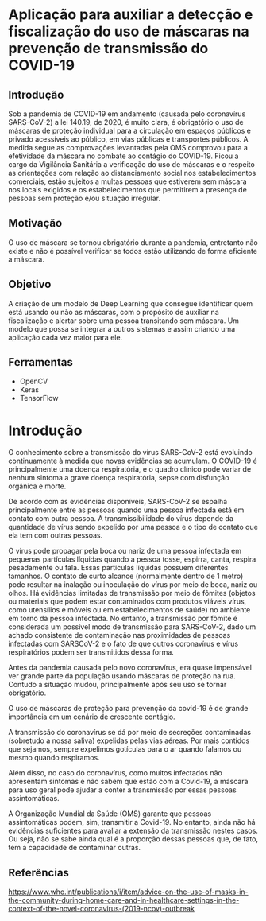 # Aplicação para auxiliar a detecção e fiscalização do uso de máscaras na prevenção de transmissão do COVID-19

## Introdução
Sob a pandemia de COVID-19 em andamento (causada pelo coronavírus SARS-CoV-2) a lei 140.19, de 2020, é muito clara, é obrigatório o uso de máscaras de proteção individual para a circulação em espaços públicos e privado acessíveis ao público, em vias públicas e transportes públicos.
A medida segue as comprovações levantadas pela OMS comprovou para a efetividade da máscara no combate ao contágio do COVID-19.
Ficou a cargo da Vigilância Sanitária a verificação do uso de máscaras e o respeito as orientações com relação ao distanciamento social nos estabelecimentos comerciais, estão sujeitos a multas pessoas que estiverem sem máscara nos locais exigidos e os estabelecimentos que permitirem a presença de pessoas sem proteção e/ou situação irregular.

## Motivação
O uso de máscara se tornou obrigatório durante a pandemia, entretanto não existe e não é possível verificar se todos estão utilizando de forma eficiente a máscara.

## Objetivo
A criação de um modelo de Deep Learning que consegue identificar quem está usando ou não as máscaras, com o propósito de auxiliar na fiscalização e alertar sobre uma pessoa transitando sem máscara.
Um modelo que possa se integrar a outros sistemas e assim criando uma aplicação cada vez maior para ele.

## Ferramentas

* OpenCV
* Keras
* TensorFlow

# Introdução
O conhecimento sobre a transmissão do vírus SARS-CoV-2 está evoluindo continuamente à medida que novas evidências se acumulam. O COVID-19 é principalmente uma doença respiratória, e o quadro clínico pode variar de nenhum sintoma a grave doença respiratória, sepse com disfunção orgânica e morte.

De acordo com as evidências disponíveis, SARS-CoV-2 se espalha principalmente entre as pessoas quando uma pessoa infectada está em contato com outra pessoa. A transmissibilidade do vírus depende da quantidade de vírus sendo expelido por uma pessoa e o tipo de contato que ela tem com outras pessoas.

O vírus pode propagar pela boca ou nariz de uma pessoa infectada em pequenas partículas líquidas quando a pessoa tosse, espirra, canta, respira pesadamente ou fala. Essas partículas líquidas possuem diferentes tamanhos. O contato de curto alcance (normalmente dentro de 1 metro) pode resultar na inalação ou inoculação do vírus por meio de boca, nariz ou olhos. Há evidências limitadas de transmissão por meio de fômites (objetos ou materiais que podem estar contaminados com produtos viáveis vírus, como utensílios e móveis ou em estabelecimentos de saúde) no ambiente em torno da pessoa infectada. No entanto, a transmissão por fômite é considerada um possível modo de transmissão para SARS-CoV-2, dado um achado consistente de contaminação nas proximidades de pessoas infectadas com SARSCoV-2 e o fato de que outros coronavírus e vírus respiratórios podem ser transmitidos dessa forma.

Antes da pandemia causada pelo novo coronavírus, era quase impensável ver grande parte da população usando máscaras de proteção na rua. Contudo a situação mudou, principalmente após seu uso se tornar obrigatório.

O uso de máscaras de proteção para prevenção da covid-19 é de grande importância em um cenário de crescente contágio.

A transmissão do coronavírus se dá por meio de secreções contaminadas (sobretudo a nossa saliva) expelidas pelas vias aéreas. Por mais contidos que sejamos, sempre expelimos gotículas para o ar quando falamos ou mesmo quando respiramos.

Além disso, no caso do coronavírus, como muitos infectados não apresentam sintomas e não sabem que estão com a Covid-19, a máscara para uso geral pode ajudar a conter a transmissão por essas pessoas assintomáticas.

A Organização Mundial da Saúde (OMS) garante que pessoas assintomáticas podem, sim, transmitir a Covid-19. No entanto, ainda não há evidências suficientes para avaliar a extensão da transmissão nestes casos. Ou seja, não se sabe ainda qual é a proporção dessas pessoas que, de fato, tem a capacidade de contaminar outras.

## Referências
https://www.who.int/publications/i/item/advice-on-the-use-of-masks-in-the-community-during-home-care-and-in-healthcare-settings-in-the-context-of-the-novel-coronavirus-(2019-ncov)-outbreak

